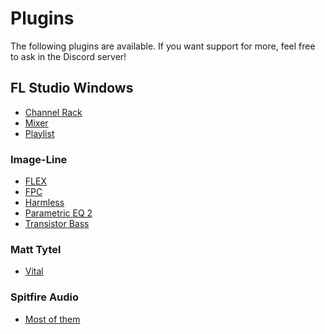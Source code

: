 
# Plugins

The following plugins are available. If you want support for more, feel free to
ask in the Discord server!

## FL Studio Windows
* [Channel Rack](channel_rack.md)
* [Mixer](mixer.md)
* [Playlist](playlist.md)

### Image-Line
* [FLEX](flex.md)
* [FPC](fpc.md)
* [Harmless](harmless.md)
* [Parametric EQ 2](peq2.md)
* [Transistor Bass](transistor_bass.md)

### Matt Tytel
* [Vital](vital.md)

### Spitfire Audio
* [Most of them](spitfire.md)
